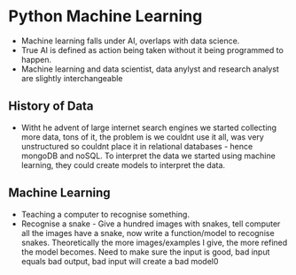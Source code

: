 # Python Machine Learning

- Machine learning falls under AI, overlaps with data science.
- True AI is defined as action being taken without it being programmed to happen.
- Machine learning and data scientist, data anylyst and research analyst are slightly interchangeable

## History of Data

- Witht he advent of large internet search engines we started collecting more data, tons of it, the problem is we couldnt use it all, was very unstructured so couldnt place it in relational databases - hence mongoDB and noSQL. To interpret the data we started using machine learning, they could create models to interpret the data.

## Machine Learning

- Teaching a computer to recognise something.
- Recognise a snake - Give a hundred images with snakes, tell computer all the images have a snake, now write a function/model to recognise snakes. Theoretically the more images/examples I give, the more refined the model becomes. Need to make sure the input is good, bad input equals bad output, bad input will create a bad model0
